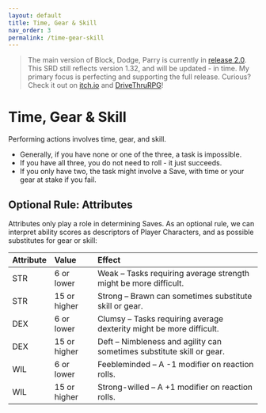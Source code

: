 ```yaml
---
layout: default
title: Time, Gear & Skill
nav_order: 3
permalink: /time-gear-skill
---
```


> The main version of Block, Dodge, Parry is currently in [release 2.0](https://dicegoblin.blog/out-now-block-dodge-parry-v2-0/). This SRD still reflects version 1.32, and will be updated - in time. My primary focus is perfecting and supporting the full release. Curious? Check it out on [itch.io](https://dicegoblingames.itch.io/block-dodge-parry) and [DriveThruRPG](https://www.drivethrurpg.com/product/425888/Block-Dodge-Parry--A-Levelless-Classless-Expansion-of-Cairn)!

# Time, Gear & Skill
Performing actions involves time, gear, and skill.
- Generally, if you have none or one of the three, a task is impossible.
- If you have all three, you do not need to roll - it just succeeds.
- If you only have two, the task might involve a Save, with time or your gear at stake if you fail.

## Optional Rule: Attributes
Attributes only play a role in determining Saves. As an optional rule, we can interpret ability scores as descriptors of Player Characters, and as possible substitutes for gear or skill:

|Attribute|Value|Effect|
|:---|:---|:---|
|STR|6 or lower|Weak – Tasks requiring average strength might be more difficult.|
|STR|15 or higher|Strong – Brawn can sometimes substitute skill or gear.|
|DEX|6 or lower|Clumsy – Tasks requiring average dexterity might be more difficult.|
|DEX|15 or higher|Deft – Nimbleness and agility can sometimes substitute skill or gear.|
|WIL|6 or lower|Feebleminded – A -1 modifier on reaction rolls.|
|WIL|15 or higher|Strong-willed – A +1 modifier on reaction rolls.|
